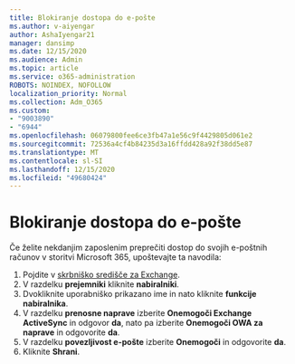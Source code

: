 ```yaml
---
title: Blokiranje dostopa do e-pošte
ms.author: v-aiyengar
author: AshaIyengar21
manager: dansimp
ms.date: 12/15/2020
ms.audience: Admin
ms.topic: article
ms.service: o365-administration
ROBOTS: NOINDEX, NOFOLLOW
localization_priority: Normal
ms.collection: Adm_O365
ms.custom:
- "9003890"
- "6944"
ms.openlocfilehash: 06079800fee6ce3fb47a1e56c9f4429805d061e2
ms.sourcegitcommit: 72536a4cf4b84235d3a16ffdd428a92f38dd5e87
ms.translationtype: MT
ms.contentlocale: sl-SI
ms.lasthandoff: 12/15/2020
ms.locfileid: "49680424"
---
```

# <a name="block-access-to-email"></a>Blokiranje dostopa do e-pošte

Če želite nekdanjim zaposlenim preprečiti dostop do svojih e-poštnih računov v storitvi Microsoft 365, upoštevajte ta navodila:

1. Pojdite v [skrbniško središče za Exchange](https://go.microsoft.com/fwlink/?linkid=2138629).
1. V razdelku **prejemniki** kliknite **nabiralniki**.
1. Dvokliknite uporabniško prikazano ime in nato kliknite **funkcije nabiralnika**.
1. V razdelku **prenosne naprave** izberite **Onemogoči Exchange ActiveSync** in odgovor **da**, nato pa izberite **Onemogoči OWA za naprave** in odgovorite **da**.
1. V razdelku **povezljivost e-pošte** izberite **Onemogoči** in odgovorite **da**.
1. Kliknite **Shrani**.
